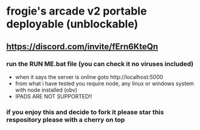 # frogie's arcade v2 portable deployable (unblockable)

## https://discord.com/invite/fErn6KteQn

### run the RUN ME.bat file (you can check it no viruses included)

- when it says the server is online goto http://localhost:5000
- from what i have tested you require node, any linux or windows system with node installed (obv)
- IPADS ARE NOT SUPPORTED!!

### if you enjoy this and decide to fork it please star this respository please with a cherry on top
